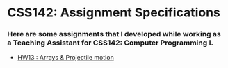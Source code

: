 # CSS142: Assignment Specifications

### Here are some assignments that I developed while working as a Teaching Assistant for CSS142: Computer Programming I.

* [HW13 : Arrays & Projectile motion](https://www.github.com)
